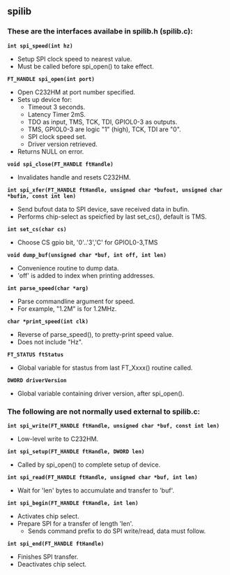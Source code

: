 ## spilib

### These are the interfaces availabe in spilib.h (spilib.c):

**`int spi_speed(int hz)`**
-   Setup SPI clock speed to nearest value.
-   Must be called before spi_open() to take effect.

**`FT_HANDLE spi_open(int port)`**
-   Open C232HM at port number specified.
-   Sets up device for:
    -   Timeout 3 seconds.
    -   Latency Timer 2mS.
    -   TDO as input, TMS, TCK, TDI, GPIOL0-3 as outputs.
    -   TMS, GPIOL0-3 are logic "1" (high), TCK, TDI are "0".
    -   SPI clock speed set.
    -   Driver version retrieved.
-   Returns NULL on error.

**`void spi_close(FT_HANDLE ftHandle)`**
-   Invalidates handle and resets C232HM.

**`int spi_xfer(FT_HANDLE ftHandle, unsigned char *bufout,
			unsigned char *bufin, const int len)`**
-   Send bufout data to SPI device, save received data in bufin.
-   Performs chip-select as speicfied by last set_cs(), default is TMS.

**`int set_cs(char cs)`**
-   Choose CS gpio bit, '0'..'3','C' for GPIOL0-3,TMS

**`void dump_buf(unsigned char *buf, int off, int len)`**
-   Convenience routine to dump data.
-   'off' is added to index when printing addresses.

**`int parse_speed(char *arg)`**
-   Parse commandline argument for speed.
-   For example, "1.2M" is for 1.2MHz.

**`char *print_speed(int clk)`**
-   Reverse of parse_speed(), to pretty-print speed value.
-   Does not include "Hz".

**`FT_STATUS ftStatus`**
-   Global variable for stastus from last FT_Xxxx() routine called.

**`DWORD driverVersion`**
-   Global variable containing driver version, after spi_open().

### The following are not normally used external to spilib.c:

**`int spi_write(FT_HANDLE ftHandle, unsigned char *buf, const int len)`**
-   Low-level write to C232HM.

**`int spi_setup(FT_HANDLE ftHandle, DWORD len)`**
-   Called by spi_open() to complete setup of device.

**`int spi_read(FT_HANDLE ftHandle, unsigned char *buf, int len)`**
-   Wait for 'len' bytes to accumulate and transfer to 'buf'.

**`int spi_begin(FT_HANDLE ftHandle, int len)`**
-   Activates chip select.
-   Prepare SPI for a transfer of length 'len'.
    -   Sends command prefix to do SPI write/read, data must follow.

**`int spi_end(FT_HANDLE ftHandle)`**
-   Finishes SPI transfer.
-   Deactivates chip select.

